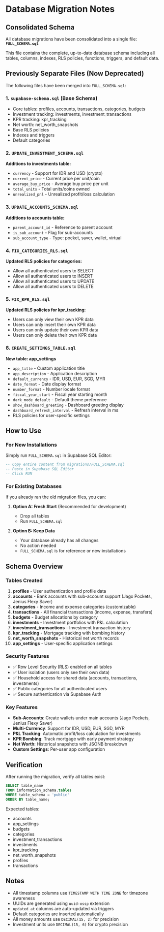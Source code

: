# Database Migration Notes

## Consolidated Schema

All database migrations have been consolidated into a single file: **`FULL_SCHEMA.sql`**

This file contains the complete, up-to-date database schema including all tables, columns, indexes, RLS policies, functions, triggers, and default data.

## Previously Separate Files (Now Deprecated)

The following files have been merged into `FULL_SCHEMA.sql`:

### 1. `supabase-schema.sql` (Base Schema)
- Core tables: profiles, accounts, transactions, categories, budgets
- Investment tracking: investments, investment_transactions
- KPR tracking: kpr_tracking
- Net worth: net_worth_snapshots
- Base RLS policies
- Indexes and triggers
- Default categories

### 2. `UPDATE_INVESTMENT_SCHEMA.sql`
**Additions to investments table:**
- `currency` - Support for IDR and USD (crypto)
- `current_price` - Current price per unit/coin
- `average_buy_price` - Average buy price per unit
- `total_units` - Total units/coins owned
- `unrealized_pnl` - Unrealized profit/loss calculation

### 3. `UPDATE_ACCOUNTS_SCHEMA.sql`
**Additions to accounts table:**
- `parent_account_id` - Reference to parent account
- `is_sub_account` - Flag for sub-accounts
- `sub_account_type` - Type: pocket, saver, wallet, virtual

### 4. `FIX_CATEGORIES_RLS.sql`
**Updated RLS policies for categories:**
- Allow all authenticated users to SELECT
- Allow all authenticated users to INSERT
- Allow all authenticated users to UPDATE
- Allow all authenticated users to DELETE

### 5. `FIX_KPR_RLS.sql`
**Updated RLS policies for kpr_tracking:**
- Users can only view their own KPR data
- Users can only insert their own KPR data
- Users can only update their own KPR data
- Users can only delete their own KPR data

### 6. `CREATE_SETTINGS_TABLE.sql`
**New table: app_settings**
- `app_title` - Custom application title
- `app_description` - Application description
- `default_currency` - IDR, USD, EUR, SGD, MYR
- `date_format` - Date display format
- `number_format` - Number locale format
- `fiscal_year_start` - Fiscal year starting month
- `dark_mode_default` - Default theme preference
- `show_dashboard_greeting` - Dashboard greeting display
- `dashboard_refresh_interval` - Refresh interval in ms
- RLS policies for user-specific settings

## How to Use

### For New Installations

Simply run `FULL_SCHEMA.sql` in Supabase SQL Editor:

```sql
-- Copy entire content from migrations/FULL_SCHEMA.sql
-- Paste in Supabase SQL Editor
-- Click RUN
```

### For Existing Databases

If you already ran the old migration files, you can:

1. **Option A: Fresh Start** (Recommended for development)
   - Drop all tables
   - Run `FULL_SCHEMA.sql`

2. **Option B: Keep Data**
   - Your database already has all changes
   - No action needed
   - `FULL_SCHEMA.sql` is for reference or new installations

## Schema Overview

### Tables Created

1. **profiles** - User authentication and profile data
2. **accounts** - Bank accounts with sub-account support (Jago Pockets, Jenius Flexy Saver)
3. **categories** - Income and expense categories (customizable)
4. **transactions** - All financial transactions (income, expense, transfers)
5. **budgets** - Budget allocations by category
6. **investments** - Investment portfolios with P&L calculation
7. **investment_transactions** - Investment transaction history
8. **kpr_tracking** - Mortgage tracking with bombing history
9. **net_worth_snapshots** - Historical net worth records
10. **app_settings** - User-specific application settings

### Security Features

- ✅ Row Level Security (RLS) enabled on all tables
- ✅ User isolation (users only see their own data)
- ✅ Household access for shared data (accounts, transactions, investments)
- ✅ Public categories for all authenticated users
- ✅ Secure authentication via Supabase Auth

### Key Features

- **Sub-Accounts**: Create wallets under main accounts (Jago Pockets, Jenius Flexy Saver)
- **Multi-Currency**: Support for IDR, USD, EUR, SGD, MYR
- **P&L Tracking**: Automatic profit/loss calculation for investments
- **KPR Bombing**: Track mortgage with early payment strategy
- **Net Worth**: Historical snapshots with JSONB breakdown
- **Custom Settings**: Per-user app configuration

## Verification

After running the migration, verify all tables exist:

```sql
SELECT table_name
FROM information_schema.tables
WHERE table_schema = 'public'
ORDER BY table_name;
```

Expected tables:
- accounts
- app_settings
- budgets
- categories
- investment_transactions
- investments
- kpr_tracking
- net_worth_snapshots
- profiles
- transactions

## Notes

- All timestamp columns use `TIMESTAMP WITH TIME ZONE` for timezone awareness
- UUIDs are generated using `uuid-ossp` extension
- `updated_at` columns are auto-updated via triggers
- Default categories are inserted automatically
- All money amounts use `DECIMAL(15, 2)` for precision
- Investment units use `DECIMAL(15, 6)` for crypto precision
